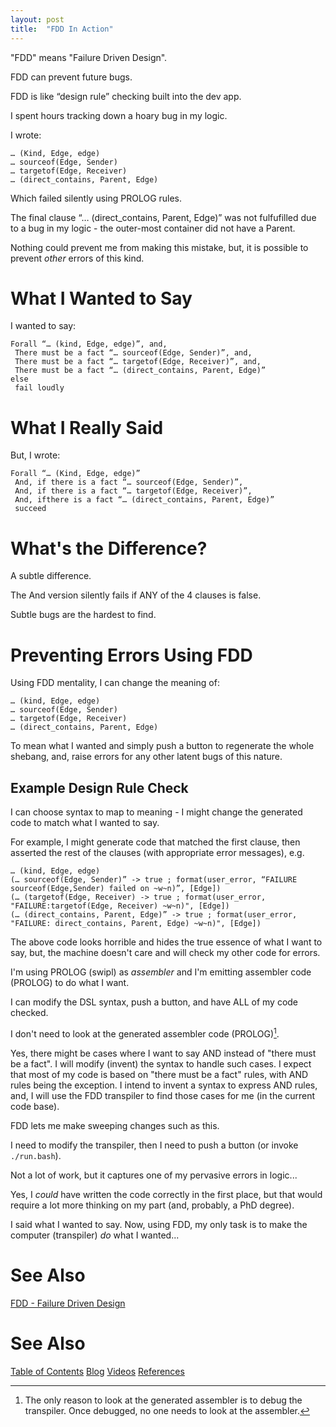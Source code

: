 ```yaml
---
layout: post
title:  "FDD In Action"
---
```


"FDD" means "Failure Driven Design".

FDD can prevent future bugs.

FDD is like “design rule” checking built into the dev app.

I spent hours tracking down a hoary bug in my logic.

I wrote:
```
… (Kind, Edge, edge)
… sourceof(Edge, Sender)
… targetof(Edge, Receiver)
… (direct_contains, Parent, Edge)
```  
Which failed silently using PROLOG rules.

The final clause “… (direct_contains, Parent, Edge)” was not fulfufilled due to a bug in my logic - the outer-most container did not have a Parent.

Nothing could prevent me from making this mistake, but, it is possible to prevent _other_ errors of this kind.

# What I Wanted to Say
I wanted to say:

```
Forall “… (kind, Edge, edge)”, and, 
 There must be a fact “… sourceof(Edge, Sender)”, and,
 There must be a fact “… targetof(Edge, Receiver)”, and,
 There must be a fact “… (direct_contains, Parent, Edge)”
else
 fail loudly
 ``````
 
# What I Really Said

But, I wrote:
```
Forall “… (Kind, Edge, edge)”
 And, if there is a fact “… sourceof(Edge, Sender)”,
 And, if there is a fact “… targetof(Edge, Receiver)”,
 And, ifthere is a fact “… (direct_contains, Parent, Edge)”
 succeed
```
# What's the Difference?
A subtle difference.  

The And version silently fails if ANY of the 4 clauses is false.

Subtle bugs are the hardest to find. 

# Preventing Errors Using FDD

Using FDD mentality, I can change the meaning of:
```
… (kind, Edge, edge)
… sourceof(Edge, Sender)
… targetof(Edge, Receiver)
… (direct_contains, Parent, Edge)
```
  
To mean what I wanted and simply push a button to regenerate the whole shebang, and, raise errors for any other latent bugs of this nature.

## Example Design Rule Check

I can choose syntax to map to meaning - I might change the generated code to match what I wanted to say.

For example, I might generate code that matched the first clause, then asserted the rest of the clauses (with appropriate error messages), e.g.

```
… (kind, Edge, edge)
(… sourceof(Edge, Sender)” -> true ; format(user_error, “FAILURE sourceof(Edge,Sender) failed on ~w~n)”, [Edge])
(… (targetof(Edge, Receiver) -> true ; format(user_error, "FAILURE:targetof(Edge, Receiver) ~w~n)", [Edge])
(… (direct_contains, Parent, Edge)” -> true ; format(user_error, "FAILURE: direct_contains, Parent, Edge) ~w~n)", [Edge])
```
The above code looks horrible and hides the true essence of what I want to say, but, the machine doesn't care and will check my other code for errors.

I'm using PROLOG (swipl) as *assembler* and I'm emitting assembler code (PROLOG) to do what I want.

I can modify the DSL syntax, push a button, and have ALL of my code checked.  

I don't need to look at the generated assembler code (PROLOG)[^30].

[^30]: The only reason to look at the generated assembler is to debug the transpiler.  Once debugged, no one needs to look at the assembler.

Yes, there might be cases where I want to say AND instead of "there must be a fact".  I will modify (invent) the syntax to handle such cases.  I expect that most of my code is based on "there must be a fact" rules, with AND rules being the exception.  I intend to invent a syntax to express AND rules, and, I will use the FDD transpiler to find those cases for me (in the current code base).

FDD lets me make sweeping changes such as this.   

I need to modify the transpiler, then I need to push a button (or invoke `./run.bash`).

Not a lot of work, but it captures one of my pervasive errors in logic...

Yes, I *could* have written the code correctly in the first place, but that would require a lot more thinking on my part (and, probably, a PhD degree).

I said what I wanted to say.  Now, using FDD, my only task is to make the computer (transpiler) *do* what I wanted...
# See Also

[FDD - Failure Driven Design](https://guitarvydas.github.io/2021/04/23/Failure-Driven-Design.html)

# See Also

[Table of Contents](https://guitarvydas.github.io/2021/12/10/Table-of-Contents-Dec-01-2021.html)
[Blog](https://guitarvydas.github.io)
[Videos](https://www.youtube.com/channel/UC9EJr0nKHwadbHUtc5zHdmQ/videos)
[References](https://guitarvydas.github.io/2021/01/14/References.html)

<script src="https://utteranc.es/client.js" 
        repo="guitarvydas/guitarvydas.github.io" 
        issue-term="pathname" 
        theme="github-light" 
        crossorigin="anonymous" 
        async> 
</script> 
